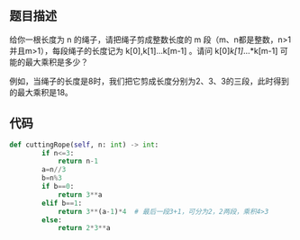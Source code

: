 ## 题目描述
给你一根长度为 n 的绳子，请把绳子剪成整数长度的 m 段（m、n都是整数，n>1并且m>1），每段绳子的长度记为 k[0],k[1]...k[m-1] 。请问 k[0]*k[1]*...*k[m-1] 可能的最大乘积是多少？

例如，当绳子的长度是8时，我们把它剪成长度分别为2、3、3的三段，此时得到的最大乘积是18。


## 代码
```python
def cuttingRope(self, n: int) -> int:
        if n<=3:
            return n-1
        a=n//3
        b=n%3
        if b==0:
            return 3**a  
        elif b==1:
            return 3**(a-1)*4  # 最后一段3+1，可分为2，2两段，乘积4>3
        else:
            return 2*3**a 

```
